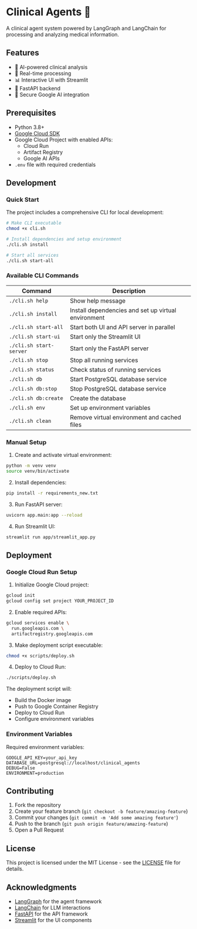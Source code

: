 # Clinical Agents 🏥

A clinical agent system powered by LangGraph and LangChain for processing and analyzing medical information.

## Features

- 🤖 AI-powered clinical analysis
- 🔄 Real-time processing
- 📊 Interactive UI with Streamlit
- 🚀 FastAPI backend
- 🔐 Secure Google AI integration

## Prerequisites

- Python 3.8+
- [Google Cloud SDK](https://cloud.google.com/sdk/docs/install)
- Google Cloud Project with enabled APIs:
  - Cloud Run
  - Artifact Registry
  - Google AI APIs
- `.env` file with required credentials

## Development

### Quick Start

The project includes a comprehensive CLI for local development:

```bash
# Make CLI executable
chmod +x cli.sh

# Install dependencies and setup environment
./cli.sh install

# Start all services
./cli.sh start-all
```

### Available CLI Commands

| Command | Description |
|---------|-------------|
| `./cli.sh help` | Show help message |
| `./cli.sh install` | Install dependencies and set up virtual environment |
| `./cli.sh start-all` | Start both UI and API server in parallel |
| `./cli.sh start-ui` | Start only the Streamlit UI |
| `./cli.sh start-server` | Start only the FastAPI server |
| `./cli.sh stop` | Stop all running services |
| `./cli.sh status` | Check status of running services |
| `./cli.sh db` | Start PostgreSQL database service |
| `./cli.sh db:stop` | Stop PostgreSQL database service |
| `./cli.sh db:create` | Create the database |
| `./cli.sh env` | Set up environment variables |
| `./cli.sh clean` | Remove virtual environment and cached files |

### Manual Setup

1. Create and activate virtual environment:
```bash
python -m venv venv
source venv/bin/activate
```

2. Install dependencies:
```bash
pip install -r requirements_new.txt
```

3. Run FastAPI server:
```bash
uvicorn app.main:app --reload
```

4. Run Streamlit UI:
```bash
streamlit run app/streamlit_app.py
```

## Deployment

### Google Cloud Run Setup

1. Initialize Google Cloud project:
```bash
gcloud init
gcloud config set project YOUR_PROJECT_ID
```

2. Enable required APIs:
```bash
gcloud services enable \
  run.googleapis.com \
  artifactregistry.googleapis.com
```

3. Make deployment script executable:
```bash
chmod +x scripts/deploy.sh
```

4. Deploy to Cloud Run:
```bash
./scripts/deploy.sh
```

The deployment script will:
- Build the Docker image
- Push to Google Container Registry
- Deploy to Cloud Run
- Configure environment variables

### Environment Variables

Required environment variables:

```
GOOGLE_API_KEY=your_api_key
DATABASE_URL=postgresql://localhost/clinical_agents
DEBUG=False
ENVIRONMENT=production
```

## Contributing

1. Fork the repository
2. Create your feature branch (`git checkout -b feature/amazing-feature`)
3. Commit your changes (`git commit -m 'Add some amazing feature'`)
4. Push to the branch (`git push origin feature/amazing-feature`)
5. Open a Pull Request

## License

This project is licensed under the MIT License - see the [LICENSE](LICENSE) file for details.

## Acknowledgments

- [LangGraph](https://github.com/langchain-ai/langgraph) for the agent framework
- [LangChain](https://github.com/langchain-ai/langchain) for LLM interactions
- [FastAPI](https://fastapi.tiangolo.com/) for the API framework
- [Streamlit](https://streamlit.io/) for the UI components
